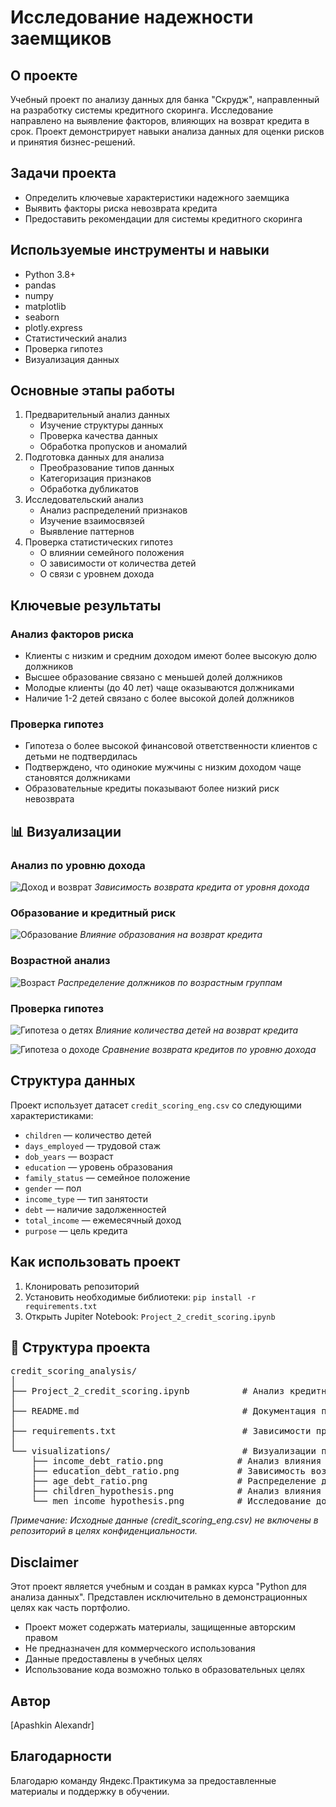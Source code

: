 # Исследование надежности заемщиков

## О проекте
Учебный проект по анализу данных для банка "Скрудж", направленный на разработку системы кредитного скоринга. Исследование направлено на выявление факторов, влияющих на возврат кредита в срок. Проект демонстрирует навыки анализа данных для оценки рисков и принятия бизнес-решений.

## Задачи проекта
- Определить ключевые характеристики надежного заемщика
- Выявить факторы риска невозврата кредита
- Предоставить рекомендации для системы кредитного скоринга

## Используемые инструменты и навыки
- Python 3.8+
- pandas
- numpy
- matplotlib
- seaborn
- plotly.express
- Статистический анализ
- Проверка гипотез
- Визуализация данных

## Основные этапы работы
1. Предварительный анализ данных
   - Изучение структуры данных
   - Проверка качества данных
   - Обработка пропусков и аномалий
2. Подготовка данных для анализа
   - Преобразование типов данных
   - Категоризация признаков
   - Обработка дубликатов
3. Исследовательский анализ
   - Анализ распределений признаков
   - Изучение взаимосвязей
   - Выявление паттернов
4. Проверка статистических гипотез
   - О влиянии семейного положения
   - О зависимости от количества детей
   - О связи с уровнем дохода

## Ключевые результаты

### Анализ факторов риска
- Клиенты с низким и средним доходом имеют более высокую долю должников
- Высшее образование связано с меньшей долей должников
- Молодые клиенты (до 40 лет) чаще оказываются должниками
- Наличие 1-2 детей связано с более высокой долей должников

### Проверка гипотез
- Гипотеза о более высокой финансовой ответственности клиентов с детьми не подтвердилась
- Подтверждено, что одинокие мужчины с низким доходом чаще становятся должниками
- Образовательные кредиты показывают более низкий риск невозврата

## 📊 Визуализации

### Анализ по уровню дохода
![Доход и возврат](visualizations/income_debt_ratio.png)
*Зависимость возврата кредита от уровня дохода*

### Образование и кредитный риск
![Образование](visualizations/education_debt_ratio.png)
*Влияние образования на возврат кредита*

### Возрастной анализ
![Возраст](visualizations/age_debt_ratio.png)
*Распределение должников по возрастным группам*

### Проверка гипотез
![Гипотеза о детях](visualizations/children_hypothesis.png)
*Влияние количества детей на возврат кредита*

![Гипотеза о доходе](visualizations/men_income_hypothesis.png)
*Сравнение возврата кредитов по уровню дохода*

## Структура данных
Проект использует датасет `credit_scoring_eng.csv` со следующими характеристиками:
- `children` — количество детей
- `days_employed` — трудовой стаж
- `dob_years` — возраст
- `education` — уровень образования
- `family_status` — семейное положение
- `gender` — пол
- `income_type` — тип занятости
- `debt` — наличие задолженностей
- `total_income` — ежемесячный доход
- `purpose` — цель кредита

## Как использовать проект
1. Клонировать репозиторий
2. Установить необходимые библиотеки: `pip install -r requirements.txt`
3. Открыть Jupiter Notebook: `Project_2_credit_scoring.ipynb`

## 📝 Структура проекта

<pre>
credit_scoring_analysis/
│
├── Project_2_credit_scoring.ipynb          # Анализ кредитных рисков
│
├── README.md                               # Документация проекта
│
├── requirements.txt                        # Зависимости проекта
│
└── visualizations/                         # Визуализации проекта
    ├── income_debt_ratio.png              # Анализ влияния дохода на возврат кредита
    ├── education_debt_ratio.png           # Зависимость возврата от образования
    ├── age_debt_ratio.png                 # Распределение должников по возрасту
    ├── children_hypothesis.png            # Анализ влияния наличия детей
    └── men_income_hypothesis.png          # Исследование дохода и пола
</pre>

*Примечание: Исходные данные (credit_scoring_eng.csv) не включены в репозиторий в целях конфиденциальности.*

## Disclaimer
Этот проект является учебным и создан в рамках курса "Python для анализа данных". Представлен исключительно в демонстрационных целях как часть портфолио. 

- Проект может содержать материалы, защищенные авторским правом
- Не предназначен для коммерческого использования
- Данные предоставлены в учебных целях
- Использование кода возможно только в образовательных целях

## Автор
[Apashkin Alexandr]

## Благодарности
Благодарю команду Яндекс.Практикума за предоставленные материалы и поддержку в обучении.
